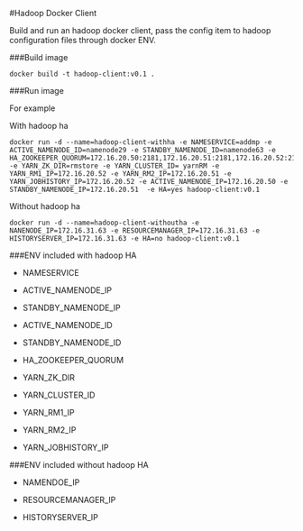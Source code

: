 #Hadoop Docker Client

Build and run an hadoop docker client, pass the config item to hadoop configuration files through docker ENV.

###Build image

```
docker build -t hadoop-client:v0.1 .
```

###Run image

For example

With hadoop ha

```
docker run -d --name=hadoop-client-withha -e NAMESERVICE=addmp -e ACTIVE_NAMENODE_ID=namenode29 -e STANDBY_NAMENODE_ID=namenode63 -e HA_ZOOKEEPER_QUORUM=172.16.20.50:2181,172.16.20.51:2181,172.16.20.52:2181 -e YARN_ZK_DIR=rmstore -e YARN_CLUSTER_ID= yarnRM -e YARN_RM1_IP=172.16.20.52 -e YARN_RM2_IP=172.16.20.51 -e YARN_JOBHISTORY_IP=172.16.20.52 -e ACTIVE_NAMENODE_IP=172.16.20.50 -e STANDBY_NAMENODE_IP=172.16.20.51  -e HA=yes hadoop-client:v0.1
```

Without hadoop ha

```
docker run -d --name=hadoop-client-withoutha -e NANENODE_IP=172.16.31.63 -e RESOURCEMANAGER_IP=172.16.31.63 -e HISTORYSERVER_IP=172.16.31.63 -e HA=no hadoop-client:v0.1
```

###ENV included with hadoop HA

- NAMESERVICE

- ACTIVE_NAMENODE_IP

- STANDBY_NAMENODE_IP

- ACTIVE_NAMENODE_ID

- STANDBY_NAMENODE_ID

- HA_ZOOKEEPER_QUORUM

- YARN_ZK_DIR

- YARN_CLUSTER_ID

- YARN_RM1_IP

- YARN_RM2_IP

- YARN_JOBHISTORY_IP

###ENV included without hadoop HA

- NAMENDOE_IP

- RESOURCEMANAGER_IP

- HISTORYSERVER_IP

